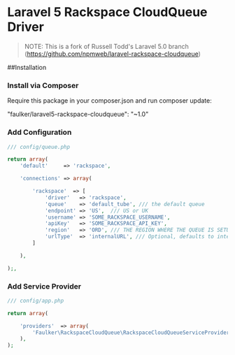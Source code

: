 # Laravel 5 Rackspace CloudQueue Driver

> NOTE: This is a fork of Russell Todd's Laravel 5.0 branch (https://github.com/npmweb/laravel-rackspace-cloudqueue)

##Installation

### Install via Composer
Require this package in your composer.json and run composer update:

"faulker/laravel5-rackspace-cloudqueue": "~1.0"

### Add Configuration

```PHP
/// config/queue.php

return array(
    'default'     => 'rackspace',

    'connections' => array(

        'rackspace'  => [
            'driver'   => 'rackspace',
            'queue'    => 'default_tube', /// the default queue
            'endpoint' => 'US',  /// US or UK
            'username' => 'SOME_RACKSPACE_USERNAME',
            'apiKey'   => 'SOME_RACKSPACE_API_KEY',
            'region'   => 'ORD', /// THE REGION WHERE THE QUEUE IS SETUP
            'urlType'  => 'internalURL', /// Optional, defaults to internalURL
        ]

    ),

);,

```

### Add Service Provider

```PHP
/// config/app.php

return array(

    'providers'  => array(
        'Faulker\RackspaceCloudQueue\RackspaceCloudQueueServiceProvider'
    ),
);

```
